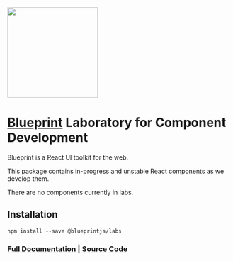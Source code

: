 <img height="204" src="https://cloud.githubusercontent.com/assets/464822/20228152/d3f36dc2-a804-11e6-80ff-51ada2d13ea7.png">

# [Blueprint](http://blueprintjs.com/) Laboratory for Component Development

Blueprint is a React UI toolkit for the web.

This package contains in-progress and unstable React components as we develop them.

There are no components currently in labs.

## Installation

```
npm install --save @blueprintjs/labs
```

### [Full Documentation](http://blueprintjs.com/docs) | [Source Code](https://github.com/palantir/blueprint)
